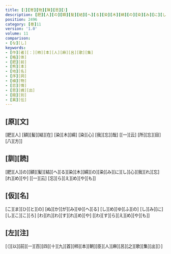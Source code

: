 ```yaml
---
title: [（][寄][物][陳][思][）]
description: [肥][人][の][額][髪][結][へ][る][染][木][綿][の][染][み][に][し][心][我][れ][忘][れ][め][や] [[一][云] [忘][ら][え][め][や][も]]
position: 2496
category: [巻]11
version: '1.0'
volume: 11
comparison:
- [な][し]
keywords:
- [作][者][：][柿][本][人][麻][呂][歌][集]
- [略][体]
- [肥][前]
- [熊][本]
- [地][名]
- [序][詞]
- [植][物]
- [恋][情]
- [思][媿][出]
- [餞][別]
- [異][伝]
---
```


## [原][文]

[肥][人] [額][髪][結][在] [染][木][綿] [染][心] [我][忘][哉] [[一][云] [所][忘][目][八][方]]

## [訓][読]

[肥][人][の][額][髪][結][へ][る][染][木][綿][の][染][み][に][し][心][我][れ][忘][れ][め][や] [[一][云] [忘][ら][え][め][や][も]]

## [仮][名]

[こ][ま][ひ][と][の] [ぬ][か][が][み][ゆ][へ][る] [し][め][ゆ][ふ][の] [し][み][に][し][こ][こ][ろ] [わ][れ][わ][す][れ][め][や] [[わ][す][ら][え][め][や][も]]

## [左][注]

[（][以][前][一][百][四][十][九][首][柿][本][朝][臣][人][麻][呂][之][歌][集][出][）]
